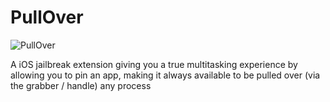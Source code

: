 # PullOver

![PullOver](../../img/pullover.png)

A iOS jailbreak extension giving you a true multitasking experience by allowing you to pin an app, making it always available to be pulled over (via the grabber / handle) any process
